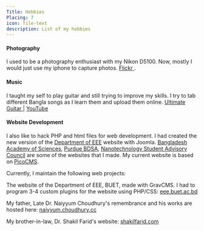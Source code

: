 ```yaml
---
Title: Hobbies
Placing: 7
icon: file-text
description: List of my hobbies
---
```


#### Photography
I used to be a photography enthusiast with my Nikon D5100. Now, mostly I would just use my iphone to capture photos. [Flickr <i class="fa fa-flickr"></i>](https://www.flickr.com/photos/50626594@N00). 

#### Music
I taught my self to play guitar and still trying to improve my skills. I try to tab different Bangla songs as I learn them and upload them online. [Ultimate Guitar <i class="fa fa-music"></i>](https://www.ultimate-guitar.com/u/sajidmc) | [YouTube <i class="fa fa-youtube"></i>](https://www.youtube.com/user/barbaricattax)

#### Website Development
I also like to hack PHP and html files for web development. I had created the new version of the [Department of EEE](http://eee.buet.ac.bd) website with Joomla. [Bangladesh Academy of Sciences](http://www.bas.org.bd/credits), [Purdue BDSA](http://www.bdsapurdue.org), [Nanotechnology Student Advisory Council](https://engineering.purdue.edu/NSAC) are some of the websites that I made. My current website is based on [PicoCMS](http://picocms.org/).

Currently, I maintain the following web projects:

The website of the Department of EEE, BUET, made with GravCMS. I had to program 3-4 custom plugins for the website using PHP/CSS:
[eee.buet.ac.bd](http://eee.buet.ac.bd/)

My father, Late Dr. Naiyyum Choudhury's remembrance and his works are hosted here:
[naiyyum.choudhury.cc](http://naiyyum.choudhury.cc)

My brother-in-law, Dr. Shakil Farid's website:
[shakilfarid.com](http://www.shakilfarid.com)
